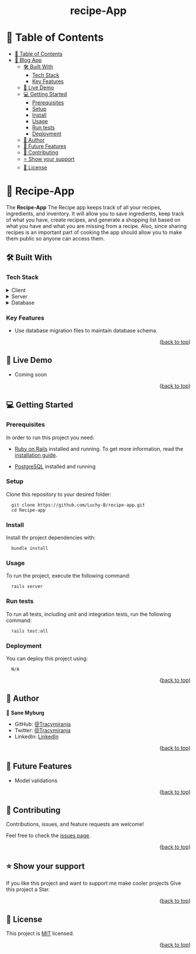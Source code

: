 <div align="center">
  <h1><b>recipe-App</b></h1>
</div>

# 📗 Table of Contents

- [📗 Table of Contents](#-table-of-contents)
- [📖 Blog App ](#-blog-app-)
  - [🛠 Built With ](#-built-with-)
    - [Tech Stack ](#tech-stack-)
    - [Key Features ](#key-features-)
  - [🚀 Live Demo ](#-live-demo-)
  - [💻 Getting Started ](#-getting-started-)
    - [Prerequisites](#prerequisites)
    - [Setup](#setup)
    - [Install](#install)
    - [Usage ](#usage-)
    - [Run tests](#run-tests)
    - [Deployment](#deployment)
  - [👥 Author ](#-author-)
  - [🔭 Future Features ](#-future-features-)
  - [🤝 Contributing ](#-contributing-)
  - [⭐️ Show your support ](#️-show-your-support-)
  - [📝 License ](#-license-)

<!-- PROJECT DESCRIPTION -->

# 📖 Recipe-App <a name="about-the-project"></a>

The **Recipe-App** The Recipe app keeps track of all your recipes, ingredients, and inventory. It will allow you to save ingredients, keep track of what you have, create recipes, and generate a shopping list based on what you have and what you are missing from a recipe. Also, since sharing recipes is an important part of cooking the app should allow you to make them public so anyone can access them.

## 🛠 Built With <a name="built-with"></a>

### Tech Stack <a name="tech-stack"></a>

<details>
  <summary>Client</summary>
  <ul>
    <li><a href="https://github.com/microverseinc/linters-config/tree/master/ror">Linters</a></li>

  </ul>
</details>
<details>
  <summary>Server</summary>
  <ul>
    <li><a href="https://rubyonrails.org/">ROR</a></li>
  </ul>
</details>

<details>
<summary>Database</summary>
  <ul>
    <li><a href="https://www.postgresql.org/">PostgreSQL</a></li>
  </ul>
</details>

<!-- Features -->

### Key Features <a name="key-features"></a>

- Use database migration files to maintain database schema.

<p align="right">(<a href="#readme-top">back to top</a>)</p>

## 🚀 Live Demo <a name="live-demo"></a>

- Coming soon

<p align="right">(<a href="#readme-top">back to top</a>)</p>

<!-- GETTING STARTED -->

## 💻 Getting Started <a name="getting-started"></a>

### Prerequisites

In order to run this project you need:

- [Ruby on Rails](https://rubyonrails.org/) installed and running. To get more information, read the [installation guide](https://guides.rubyonrails.org/).

- [PostgreSQL](https://www.postgresql.org/) installed and running

### Setup

Clone this repository to your desired folder:

```
  git clone https://github.com/Luchy-B/recipe-app.git
  cd Recipe-app
```

### Install

Install thr project dependencies with:

```
  bundle install
```

### Usage <a name="usage"></a>

To run the project, execute the following command:

```
  rails server
```

### Run tests

To run all tests, including unit and integration tests, run the following command:

```
  rails test:all
```

### Deployment

You can deploy this project using:

```
  N/A
```

<p align="right">(<a href="#readme-top">back to top</a>)</p>

<!-- AUTHORS -->

## 👥 Author <a name="authors"></a>

👤 **Sane Myburg**

- GitHub: [@Tracymiranja](https://github.com/Tracymiranja)
- Twitter: [@Tracymiranja](https://twitter.com/Tracymiranja)
- LinkedIn: [LinkedIn](https://www.linkedin.com/in/Tracymiranja/)

<p align="right">(<a href="#readme-top">back to top</a>)</p>

<!-- FUTURE FEATURES -->

## 🔭 Future Features <a name="future-features"></a>

- Model validations

<p align="right">(<a href="#readme-top">back to top</a>)</p>

<!-- CONTRIBUTING -->

## 🤝 Contributing <a name="contributing"></a>

Contributions, issues, and feature requests are welcome!

Feel free to check the [issues page](https://github.com/SaneMyburg/blog-app/issues).

<p align="right">(<a href="#readme-top">back to top</a>)</p>

<!-- SUPPORT -->

## ⭐️ Show your support <a name="support"></a>

If you like this project and want to support me make cooler projects Give this project a Star.

<p align="right">(<a href="#readme-top">back to top</a>)</p>

<!-- LICENSE -->

## 📝 License <a name="license"></a>

This project is [MIT](https://github.com/Luchy-B/recipe-app/blob/main/LICENSE) licensed.

<p align="right">(<a href="#readme-top">back to top</a>)</p>
